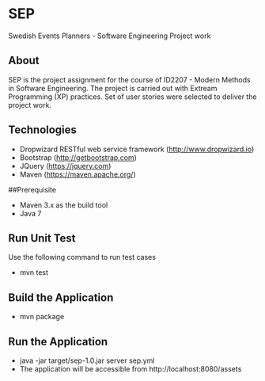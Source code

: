# SEP
Swedish Events Planners - Software Engineering Project work

## About
SEP is the project assignment for the course of ID2207 - Modern Methods in Software Engineering.
The project is carried out with Extream Programming (XP) practices.
Set of user stories were selected to deliver the project work.

## Technologies
 - Dropwizard RESTful web service framework (http://www.dropwizard.io)
 - Bootstrap (http://getbootstrap.com)
 - JQuery (https://jquery.com)
 - Maven (https://maven.apache.org/)
 
##Prerequisite
 - Maven 3.x as the build tool
 - Java 7
 
## Run Unit Test
Use the following command to run test cases
 - mvn test
 
## Build the Application
 - mvn package
 
## Run the Application
 - java -jar target/sep-1.0.jar server sep.yml
 - The application will be accessible from http://localhost:8080/assets


